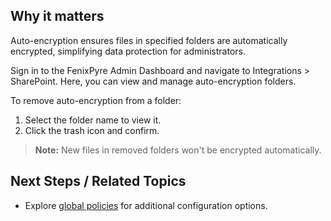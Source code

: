 
## Why it matters
Auto-encryption ensures files in specified folders are automatically encrypted, simplifying data protection for administrators.

Sign in to the FenixPyre Admin Dashboard and navigate to Integrations > SharePoint. Here, you can view and manage auto-encryption folders.

To remove auto-encryption from a folder:
1. Select the folder name to view it.
2. Click the trash icon and confirm.

> **Note:** New files in removed folders won't be encrypted automatically.

## Next Steps / Related Topics
- Explore [global policies](/04-admin-guide/index) for additional configuration options.